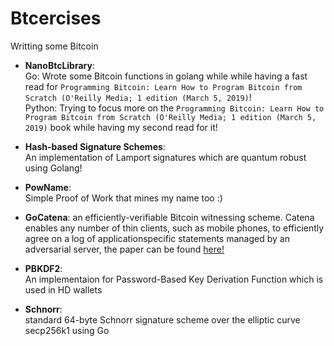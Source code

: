 # Btcercises
Writting some Bitcoin 

* **NanoBtcLibrary**:  
Go:
Wrote some Bitcoin functions in golang while while having a fast read for `Programming Bitcoin: Learn How to Program Bitcoin from Scratch (O'Reilly Media; 1 edition (March 5, 2019)`!<br>
Python: 
Trying to focus more on the `Programming Bitcoin: Learn How to Program Bitcoin from Scratch (O'Reilly Media; 1 edition (March 5, 2019)` book while having my second read for it!  

* **Hash-based Signature Schemes**:  
An implementation of Lamport signatures which are quantum robust using Golang!  

* **PowName**:  
Simple Proof of Work that mines my name too :)  

* **GoCatena**:
an efficiently-verifiable Bitcoin witnessing scheme. Catena enables any number of thin clients, such as mobile phones, to efficiently agree on a log of applicationspecific statements managed by an adversarial server, the paper can be found [here!](https://people.csail.mit.edu/devadas/pubs/catena.pdf)

* **PBKDF2**:  
An implementaion for Password-Based Key Derivation Function which is used in HD wallets  

* **Schnorr**:  
standard 64-byte Schnorr signature scheme over the elliptic curve secp256k1 using Go 
